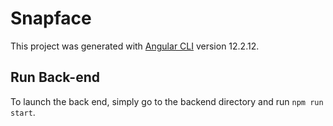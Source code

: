 # Snapface

This project was generated with [Angular CLI](https://github.com/angular/angular-cli) version 12.2.12.

## Run Back-end

To launch the back end, simply go to the backend directory and run `npm run start`.
